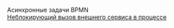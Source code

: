 Асинхронные задачи BPMN  
[Неблокирующий вызов внешнего сервиса в процессе](https://habr.com/ru/companies/haulmont/articles/892644/)
